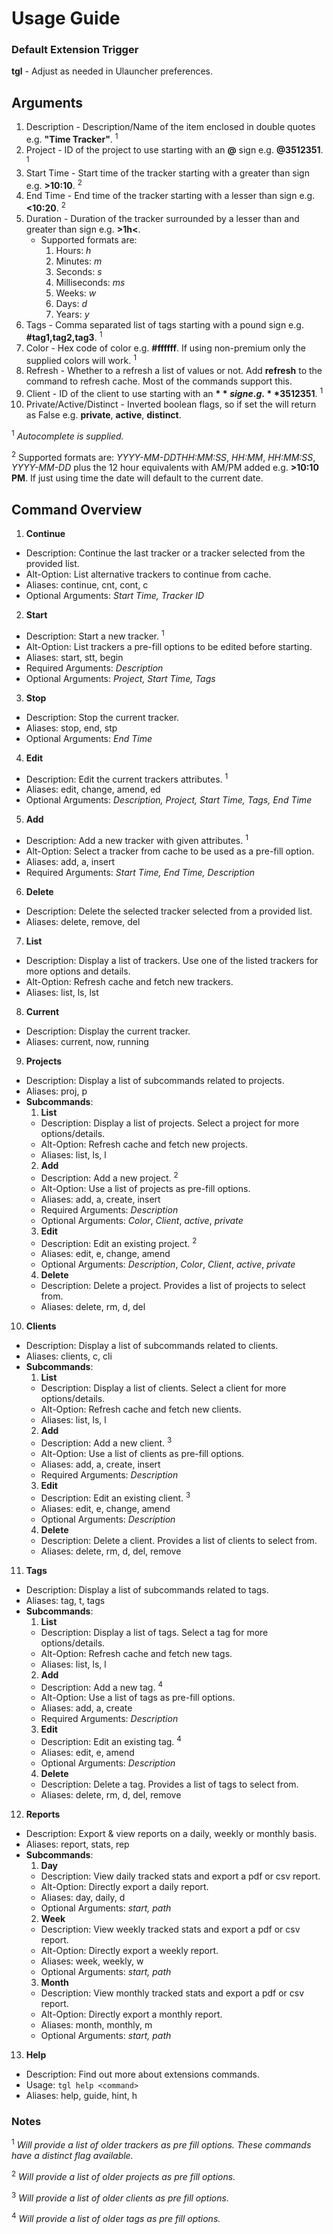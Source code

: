 # Usage Guide

### Default Extension Trigger

**tgl** - Adjust as needed in Ulauncher preferences.

## Arguments

1. Description - Description/Name of the item enclosed in double quotes e.g. **"Time Tracker"**. <sup>1</sup>
2. Project - ID of the project to use starting with an **@** sign e.g. **@3512351**. <sup>1</sup>
3. Start Time - Start time of the tracker starting with a greater than sign e.g. **>10:10**. <sup>2</sup>
4. End Time - End time of the tracker starting with a lesser than sign e.g. **<10:20**. <sup>2</sup>
5. Duration - Duration of the tracker surrounded by a lesser than and greater than sign e.g. **>1h<**.
   - Supported formats are:
     1. Hours: _h_
     2. Minutes: _m_
     3. Seconds: _s_
     4. Milliseconds: _ms_
     5. Weeks: _w_
     6. Days: _d_
     7. Years: _y_
6. Tags - Comma separated list of tags starting with a pound sign e.g. **#tag1,tag2,tag3**. <sup>1</sup>
7. Color - Hex code of color e.g. **#ffffff**. If using non-premium only the supplied colors will work. <sup>1</sup>
8. Refresh - Whether to a refresh a list of values or not. Add **refresh** to the command to refresh cache. Most of the commands support this.
9. Client - ID of the client to use starting with an **$** sign e.g. **$3512351**. <sup>1</sup>
10. Private/Active/Distinct - Inverted boolean flags, so if set the will return as False e.g. **private**, **active**, **distinct**.

<sup>1</sup> _Autocomplete is supplied._

<sup>2</sup> Supported formats are: _YYYY-MM-DDTHH:MM:SS_, _HH:MM_, _HH:MM:SS_, _YYYY-MM-DD_ plus the 12 hour equivalents with AM/PM added e.g. **>10:10 PM**. If just using time the date will default to the current date.

## Command Overview

1. **Continue**

- Description: Continue the last tracker or a tracker selected from the provided list.
- Alt-Option: List alternative trackers to continue from cache.
- Aliases: continue, cnt, cont, c
- Optional Arguments: _Start Time, Tracker ID_

2. **Start**

- Description: Start a new tracker. <sup>1</sup>
- Alt-Option: List trackers a pre-fill options to be edited before starting.
- Aliases: start, stt, begin
- Required Arguments: _Description_
- Optional Arguments: _Project, Start Time, Tags_

3. **Stop**

- Description: Stop the current tracker.
- Aliases: stop, end, stp
- Optional Arguments: _End Time_

4. **Edit**

- Description: Edit the current trackers attributes. <sup>1</sup>
- Aliases: edit, change, amend, ed
- Optional Arguments: _Description, Project, Start Time, Tags, End Time_

5. **Add**

- Description: Add a new tracker with given attributes. <sup>1</sup>
- Alt-Option: Select a tracker from cache to be used as a pre-fill option.
- Aliases: add, a, insert
- Required Arguments: _Start Time, End Time, Description_

6. **Delete**

- Description: Delete the selected tracker selected from a provided list.
- Aliases: delete, remove, del

7. **List**

- Description: Display a list of trackers. Use one of the listed trackers for more options and details.
- Alt-Option: Refresh cache and fetch new trackers.
- Aliases: list, ls, lst

8. **Current**

- Description: Display the current tracker.
- Aliases: current, now, running

9. **Projects**

- Description: Display a list of subcommands related to projects.
- Aliases: proj, p
- **Subcommands**:
  1. **List**
  - Description: Display a list of projects. Select a project for more options/details.
  - Alt-Option: Refresh cache and fetch new projects.
  - Aliases: list, ls, l
  2. **Add**
  - Description: Add a new project. <sup>2</sup>
  - Alt-Option: Use a list of projects as pre-fill options.
  - Aliases: add, a, create, insert
  - Required Arguments: _Description_
  - Optional Arguments: _Color_, _Client_, _active_, _private_
  3. **Edit**
  - Description: Edit an existing project. <sup>2</sup>
  - Aliases: edit, e, change, amend
  - Optional Arguments: _Description_, _Color_, _Client_, _active_, _private_
  4. **Delete**
  - Description: Delete a project. Provides a list of projects to select from.
  - Aliases: delete, rm, d, del

10. **Clients**

- Description: Display a list of subcommands related to clients.
- Aliases: clients, c, cli
- **Subcommands**:
  1. **List**
  - Description: Display a list of clients. Select a client for more options/details.
  - Alt-Option: Refresh cache and fetch new clients.
  - Aliases: list, ls, l
  2. **Add**
  - Description: Add a new client. <sup>3</sup>
  - Alt-Option: Use a list of clients as pre-fill options.
  - Aliases: add, a, create, insert
  - Required Arguments: _Description_
  3. **Edit**
  - Description: Edit an existing client. <sup>3</sup>
  - Aliases: edit, e, change, amend
  - Optional Arguments: _Description_
  4. **Delete**
  - Description: Delete a client. Provides a list of clients to select from.
  - Aliases: delete, rm, d, del, remove

11. **Tags**

- Description: Display a list of subcommands related to tags.
- Aliases: tag, t, tags
- **Subcommands**:
  1. **List**
  - Description: Display a list of tags. Select a tag for more options/details.
  - Alt-Option: Refresh cache and fetch new tags.
  - Aliases: list, ls, l
  2. **Add**
  - Description: Add a new tag. <sup>4</sup>
  - Alt-Option: Use a list of tags as pre-fill options.
  - Aliases: add, a, create
  - Required Arguments: _Description_
  3. **Edit**
  - Description: Edit an existing tag. <sup>4</sup>
  - Aliases: edit, e, amend
  - Optional Arguments: _Description_
  4. **Delete**
  - Description: Delete a tag. Provides a list of tags to select from.
  - Aliases: delete, rm, d, del, remove

12. **Reports**

- Description: Export & view reports on a daily, weekly or monthly basis.
- Aliases: report, stats, rep
- **Subcommands**:
  1. **Day**
  - Description: View daily tracked stats and export a pdf or csv report.
  - Alt-Option: Directly export a daily report.
  - Aliases: day, daily, d
  - Optional Arguments: _start, path_
  2. **Week**
  - Description: View weekly tracked stats and export a pdf or csv report.
  - Alt-Option: Directly export a weekly report.
  - Aliases: week, weekly, w
  - Optional Arguments: _start, path_
  3. **Month**
  - Description: View monthly tracked stats and export a pdf or csv report.
  - Alt-Option: Directly export a monthly report.
  - Aliases: month, monthly, m
  - Optional Arguments: _start, path_

13. **Help**

- Description: Find out more about extensions commands.
- Usage: `tgl help <command>`
- Aliases: help, guide, hint, h

### Notes

<sup>1</sup> _Will provide a list of older trackers as pre fill options. These commands have a distinct flag available._

<sup>2</sup> _Will provide a list of older projects as pre fill options._

<sup>3</sup> _Will provide a list of older clients as pre fill options._

<sup>4</sup> _Will provide a list of older tags as pre fill options._
